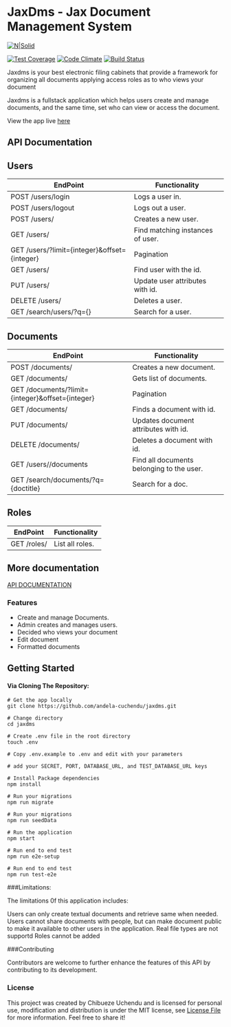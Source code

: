 # JaxDms - Jax Document Management System

[![N|Solid](https://cdn.movemeback.com/companies/b61896af09dc4797._small.png?cbust=ChangeMeIfWantToResetImageCaching)](https://andela.com)


[![Test Coverage](https://codeclimate.com/github/andela-cuchendu/jaxdms/badges/coverage.svg)](https://codeclimate.com/github/andela-cuchendu/jaxdms/coverage)
[![Code Climate](https://codeclimate.com/github/andela-cuchendu/jaxdms/badges/gpa.svg)](https://codeclimate.com/github/codeclimate/codeclimate)
[![Build Status](https://travis-ci.org/andela-cuchendu/jaxdms.svg?branch=develop)](https://travis-ci.org/andela-cuchendu/jaxdms)

Jaxdms is your best electronic filing cabinets that provide a framework for organizing all documents applying access roles as to who views your document

Jaxdms is a fullstack application which helps users create and manage documents, and the same time, set who can view or access the document.

View the app live [here](https://jaxdms.herokuapp.com/)

## API Documentation

## Users

EndPoint | Functionality
-------- | -------------
POST /users/login | Logs a user in.
POST /users/logout | Logs out a user.
POST /users/ | Creates a new user.
GET /users/ | Find matching instances of user.
GET /users/?limit={integer}&offset={integer} | Pagination
GET /users/<id> | Find user with the id.
PUT /users/<id> | Update user attributes with id.
DELETE /users/<id> | Deletes a user.
GET /search/users/?q={} | Search for a user.

## Documents

EndPoint | Functionality
-------- | -------------
POST /documents/ | Creates a new document.
GET /documents/ | Gets list of documents.
GET /documents/?limit={integer}&offset={integer} | Pagination
GET /documents/<id> | Finds a document with id.
PUT /documents/<id> | Updates document attributes with id.
DELETE /documents/<id> | Deletes a document with id.
GET /users/<id>/documents | Find all documents belonging to the user.
GET /search/documents/?q={doctitle} | Search for a doc.

## Roles

EndPoint | Functionality
-------- | -------------
GET /roles/ | List all roles.

## More documentation
[API DOCUMENTATION](https://jaxdms.herokuapp.com/dms)

### Features
  - Create and manage Documents.
  - Admin creates and manages users. 
  - Decided who views your document
  - Edit document
  - Formatted documents

## Getting Started

#### Via Cloning The Repository:

```
# Get the app locally
git clone https://github.com/andela-cuchendu/jaxdms.git

# Change directory
cd jaxdms

# Create .env file in the root directory
touch .env

# Copy .env.example to .env and edit with your parameters

# add your SECRET, PORT, DATABASE_URL, and TEST_DATABASE_URL keys

# Install Package dependencies
npm install

# Run your migrations
npm run migrate

# Run your migrations
npm run seedData

# Run the application
npm start

# Run end to end test
npm run e2e-setup

# Run end to end test
npm run test-e2e
```
###Limitations:

The limitations 0f this application includes:

Users can only create textual documents and retrieve same when needed.
Users cannot share documents with people, but can make document public to make it available to other users in the application.
Real file types are not supportd
Roles cannot be added

###Contributing

Contributors are welcome to further enhance the features of this API by contributing to its development.

### License

This project was created by Chibueze Uchendu and is licensed for personal use, modification and distribution is under the MIT license, see [License File](/LICENSE) for more information. Feel free to share it!